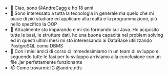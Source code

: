- 👋 Ciao, sono @AndreCagg e ho 18 anni 
- 👀 Sono interessato a tutta la tecnologia in generale ma quelo che mi piace di più studiare ed applicare alla realtà e la programmazione, più nello specifico la OOP
- 🌱 Attualmente sto imparando e mi sto formando sul Java. Ho acquisito tutte le basi, le strutture dati, ho una buona capacità nel problem solving ed in questi ultimi mesi mi sto interessando ai DataBase utilizzando PostgreSQL come DBMS  
- 💞️ Con i miei amici di corso ci immedesimiamo in un team di sviluppo e seguendo tutte le fasi per lo sviluppo arriviamo alla conclusione con un file .jar perfettamente funzionante
- 📫 Come trovarmi: IG @andre.ntfs 

<!---
AndreCagg/AndreCagg is a ✨ special ✨ repository because its `README.md` (this file) appears on your GitHub profile.
You can click the Preview link to take a look at your changes.
--->
